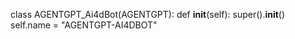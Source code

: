 class AGENTGPT_Ai4dBot(AGENTGPT):
    def __init__(self):
        super().__init__()
        self.name = "AGENTGPT-AI4DBOT"
